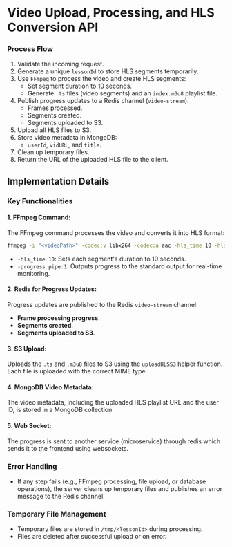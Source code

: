 # Video Upload, Processing, and HLS Conversion API

### Process Flow
1. Validate the incoming request.
2. Generate a unique `lessonId` to store HLS segments temporarily.
3. Use `FFmpeg` to process the video and create HLS segments:
   - Set segment duration to 10 seconds.
   - Generate `.ts` files (video segments) and an `index.m3u8` playlist file.
4. Publish progress updates to a Redis channel (`video-stream`):
   - Frames processed.
   - Segments created.
   - Segments uploaded to S3.
5. Upload all HLS files to S3.
6. Store video metadata in MongoDB:
   - `userId`, `vidURL`, and `title`.
7. Clean up temporary files.
8. Return the URL of the uploaded HLS file to the client.

## Implementation Details

### Key Functionalities

#### 1. **FFmpeg Command**:
The FFmpeg command processes the video and converts it into HLS format:
```bash
ffmpeg -i "<videoPath>" -codec:v libx264 -codec:a aac -hls_time 10 -hls_playlist_type vod -hls_segment_filename "<outputPath>/segment%03d.ts" -start_number 0 -progress pipe:1 <hlsPath>
```
- `-hls_time 10`: Sets each segment's duration to 10 seconds.
- `-progress pipe:1`: Outputs progress to the standard output for real-time monitoring.

#### 2. **Redis for Progress Updates**:
Progress updates are published to the Redis `video-stream` channel:
- **Frame processing progress**.
- **Segments created**.
- **Segments uploaded to S3**.

#### 3. **S3 Upload**:
Uploads the `.ts` and `.m3u8` files to S3 using the `uploadHLSS3` helper function. Each file is uploaded with the correct MIME type.

#### 4. **MongoDB Video Metadata**:
The video metadata, including the uploaded HLS playlist URL and the user ID, is stored in a MongoDB collection.

#### 5. **Web Socket**:
The progress is sent to another service (microservice) through redis which sends it to the frontend using websockets.

### Error Handling
- If any step fails (e.g., FFmpeg processing, file upload, or database operations), the server cleans up temporary files and publishes an error message to the Redis channel.

### Temporary File Management
- Temporary files are stored in `/tmp/<lessonId>` during processing.
- Files are deleted after successful upload or on error.

